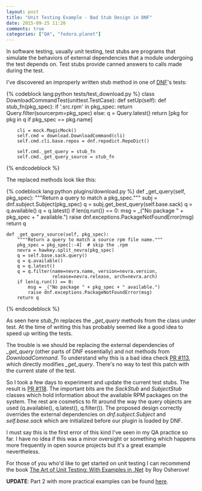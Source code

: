 ```yaml
---
layout: post
title: "Unit Testing Example - Bad Stub Design in DNF"
date: 2015-09-25 11:20
comments: true
categories: ["QA", "fedora.planet"]
---
```


In software testing, usually unit testing, test stubs are programs that simulate
the behaviors of external dependencies that a module undergoing the test depends
on. Test stubs provide canned answers to calls made during the test.

I've discovered an improperly written stub method in one of
[DNF](http://dnf.baseurl.org/)'s tests:

{% codeblock lang:python tests/test_download.py %}
class DownloadCommandTest(unittest.TestCase):
    def setUp(self):
        def stub_fn(pkg_spec):
            if '.src.rpm' in pkg_spec:
                return Query.filter(sourcerpm=pkg_spec)
            else:
                q = Query.latest()
                return [pkg for pkg in q if pkg_spec == pkg.name]

        cli = mock.MagicMock()
        self.cmd = download.DownloadCommand(cli)
        self.cmd.cli.base.repos = dnf.repodict.RepoDict()

        self.cmd._get_query = stub_fn
        self.cmd._get_query_source = stub_fn
{% endcodeblock %}

The replaced methods look like this:

{% codeblock lang:python plugins/download.py %}
    def _get_query(self, pkg_spec):
        """Return a query to match a pkg_spec."""
        subj = dnf.subject.Subject(pkg_spec)
        q = subj.get_best_query(self.base.sack)
        q = q.available()
        q = q.latest()
        if len(q.run()) == 0:
            msg = _("No package " + pkg_spec + " available.")
            raise dnf.exceptions.PackageNotFoundError(msg)
        return q

    def _get_query_source(self, pkg_spec):
        """"Return a query to match a source rpm file name."""
        pkg_spec = pkg_spec[:-4]  # skip the .rpm
        nevra = hawkey.split_nevra(pkg_spec)
        q = self.base.sack.query()
        q = q.available()
        q = q.latest()
        q = q.filter(name=nevra.name, version=nevra.version,
                     release=nevra.release, arch=nevra.arch)
        if len(q.run()) == 0:
            msg = _("No package " + pkg_spec + " available.")
            raise dnf.exceptions.PackageNotFoundError(msg)
        return q
{% endcodeblock %}

As seen here *stub_fn* replaces the *_get_query* methods from the class under
test. At the time of writing this has probably seemed like a good idea to
speed up writing the tests.

The trouble is we should be replacing the external dependencies of *_get_query*
(other parts of DNF essentially) and not methods from *DownloadCommand*. To
understand why this is a bad idea check
[PR #113](https://github.com/rpm-software-management/dnf-plugins-core/pull/113),
which directly modifies *_get_query*. There's no way to test this patch
with the current state of the test.

So I took a few days to experiment and update the current test stubs. The
result is 
[PR #118](https://github.com/rpm-software-management/dnf-plugins-core/pull/118).
The important bits are the *SackStub* and *SubjectStub* classes which hold
information about the available RPM packages on the system. The rest are cosmetics
to fit around the way the query objects are used (q.available(), q.latest(), q.filter()).
The proposed design correctly overrides the external dependencies on
*dnf.subject.Subject* and *self.base.sack* which are initialized before our
plugin is loaded by DNF.

I must say this is the first error of this kind I've seen in my QA practice so far.
I have no idea if this was a minor oversight or something which happens more frequently
in open source projects but it's a great example nevertheless.

For those of you who'd like to get started on unit testing I can recommend the book
<a href="http://www.amazon.com/gp/product/1933988274/ref=as_li_ss_tl?ie=UTF8&camp=1789&creative=390957&creativeASIN=1933988274&linkCode=as2&tag=atodorovorg-20">The Art of Unit Testing: With Examples in .Net</a><img src="http://www.assoc-amazon.com/e/ir?t=atodorovorg-20&l=as2&o=1&a=1933988274" width="1" height="1" border="0" alt="" style="border:none !important; margin:0px !important;" />
by Roy Osherove!

**UPDATE**: Part 2 with more practical examples can be found
[here](/blog/2015/11/23/bad-stub-design-in-dnf/).
